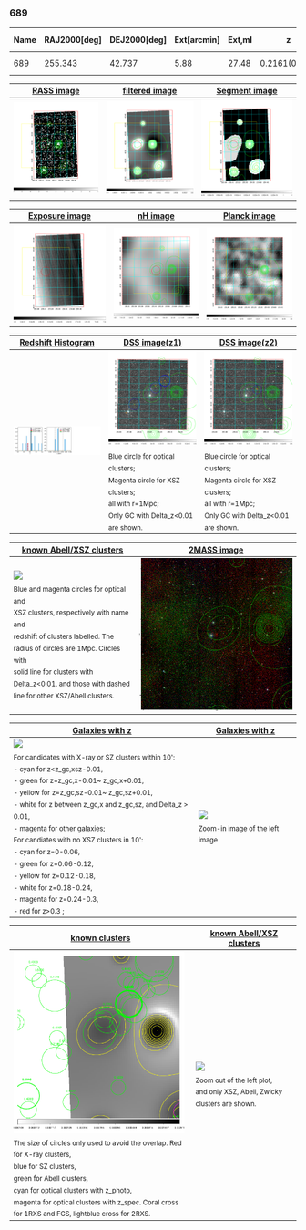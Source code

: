 <div STYLE="page-break-after: always;"></div>

### 689

|Name|RAJ2000[deg]|DEJ2000[deg] |Ext[arcmin]| Ext,ml | z | z_src| C|GC(XSZ,Delta_z<0.01)| GC(OPT,Delta_z<0.01)|GC| R_sig[arcmin] | R500[arcmin] | R500[Mpc]| CRsig[c/s] | CR500[c/s] |L500[1E44 erg/s]|F500[1E-12 erg/s/cm^2]| M500[1E14 Msun]|Tx[keV]|Cnt_sig|Beta|Rc[arcmin]|Comment|Alias|
|---|---|---|---|---|---|------|---|--------|---------|----------|---|---|---|---|---|---|---|---|---|---|---|---|---|---|
|689| 255.343| 42.737| 5.88| 27.48| 0.2161(0.005)| z1,| G| -| -| N, W| 21.244| 4.994| 1.050| 0.125(0.037)| 0.111(0.033)| 3.053(1.416)| 2.233(1.036)| 4.09(0.91)| 5.47(0.77)| 126.9| 0.508(-0.006+0.013)| 3.925(-0.290+0.252)| -| t303|

|[RASS image](../image/689/689_img.pdf)|[filtered image](../image/689/689_fil.pdf)|[Segment image](../image/689/689_seg.pdf)|
|-------------------|--------------------|-------------------|
| <img src="../image/689/689_img.png" width="300">  | <img src="../image/689/689_fil.png" width="300">   | <img src="../image/689/689_seg.png" width="300">  |

|[Exposure image](../image/689/689_mex.pdf)| [nH image](../image/689/689_nh.pdf)| [Planck image](../image/689/689_p.pdf)|
|-------------------|--------------------|-------------------|
|<img src="../image/689/689_mex.png" width="300">   | <img src="../image/689/689_nh.png" width="300">    | <img src="../image/689/689_p.png" width="300"> |

|[Redshift Histogram](../image/689/689_zg.pdf) | [DSS image(z1)](../image/689/689_dss_z1.pdf)      |  [DSS image(z2)](../image/689/689_dss_z2.pdf)    |
|-------------------|--------------------|-------------------|
|<img src="../image/689/689_zg.png" width="300"> |<img src="../image/689/689_dss_z1.png" width="300"> <sub><br>Blue circle for optical clusters; <br>Magenta circle for XSZ clusters; <br>all with r=1Mpc; <br>Only GC with Delta_z<0.01 are shown. </sub>| <img src="../image/689/689_dss_z2.png" width="300"><sub><br>Blue circle for optical clusters; <br>Magenta circle for XSZ clusters; <br>all with r=1Mpc; <br>Only GC with Delta_z<0.01 are shown. </sub> |

|[known Abell/XSZ clusters](../image/689/689_m.pdf) | [2MASS image](../image/689/689_2mass.pdf)      |
|-------------------|-------------------|
|<img src=../image/689/689_m.png width="300"> <br><sub>Blue and magenta circles for optical and <br>XSZ clusters, respectively with name and <br>redshift of clusters labelled. The <br>radius of circles are 1Mpc. Circles with <br>solid line for clusters with <br>Delta_z<0.01, and those with dashed <br>line for other XSZ/Abell clusters.        </sub>|<img src="../image/689/689_2mass.png" width="300">  |

|[Galaxies with z](../image/689/689_opt_ned.pdf) |[Galaxies with z](../image/689/689_opt_ned_zoom.pdf) |
|-------------------|-------------------|
| <img src=../image/689/689_opt_ned.png width="300"> <br><sub> For candidates with X-ray or SZ clusters within 10': <br> - cyan for z<z_gc,xsz-0.01, <br> - green for z=z_gc,x-0.01~ z_gc,x+0.01, <br> - yellow for z=z_gc,sz-0.01~ z_gc,sz+0.01, <br> - white for z between z_gc,x and z_gc,sz, and Delta_z > 0.01, <br> - magenta for other galaxies; <br>For candiates with no XSZ clusters in 10': <br> - cyan for z=0-0.06, <br> - green for z=0.06-0.12, <br> - yellow for z=0.12-0.18, <br> - white for z=0.18-0.24, <br> - magenta for z=0.24-0.3, <br> - red for z>0.3 ;  </sub>|<img src=../image/689/689_opt_ned_zoom.png width="300">  <br><sub> Zoom-in image of the left image</sub>|

|[known clusters](../image/689/689_gc.pdf) |[known Abell/XSZ clusters](../image/689/689_gc_large.pdf) |
|-------------------|-------------------|
| <img src=../image/689/689_gc.png width="300"> <br><sub> The size of circles only used to avoid the overlap. Red for X-ray clusters, <br> blue for SZ clusters, <br> green for Abell clusters, <br> cyan for optical clusters with z_photo, <br> magenta for optical clusters with z_spec. Coral cross for 1RXS and FCS, lightblue cross for 2RXS. </sub>|<img src=../image/689/689_gc_large.png width="300"> <br><sub> Zoom out of the left plot, <br> and only XSZ, Abell, Zwicky clusters are shown. </sub> |



